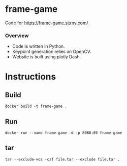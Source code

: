 # frame-game

Code for https://frame-game.sjtrny.com/

### Overview

- Code is written in Python.
- Keypoint generation relies on OpenCV.
- Website is built using plotly Dash.

# Instructions

## Build

`docker build -t frame-game .`

## Run

`docker run --name frame-game -d -p 8080:80 frame-game`

## tar

`tar --exclude-vcs -czf file.tar --exclude file.tar .`
